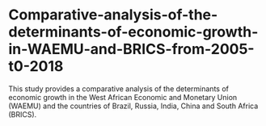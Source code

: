 # Comparative-analysis-of-the-determinants-of-economic-growth-in-WAEMU-and-BRICS-from-2005-t0-2018
This study provides a comparative analysis of the determinants of economic growth in the West African Economic and Monetary Union (WAEMU) and the countries of Brazil, Russia, India, China and South Africa (BRICS). 
